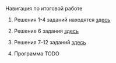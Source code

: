 Навигация по итоговой работе

1. Решения 1-4 заданий находятся [здесь](https://github.com/Belebez/final_control_work_GB/blob/a38ae5c15835c56e7c0415f927c18ec7a22c0664/task_1-4/photo_2023-07-28_12-48-39.jpg)

2. Решение 6 задания [здесь](https://github.com/Belebez/final_control_work_GB/blob/a38ae5c15835c56e7c0415f927c18ec7a22c0664/task_6/%D0%A1%D0%BD%D0%B8%D0%BC%D0%BE%D0%BA%20%D1%8D%D0%BA%D1%80%D0%B0%D0%BD%D0%B0%20%D0%BE%D1%82%202023-07-27%2021-10-19.png)

3. Решения 7-12 заданий [здесь](https://github.com/Belebez/final_control_work_GB/tree/a38ae5c15835c56e7c0415f927c18ec7a22c0664/task_7-12)

4. Программа TODO